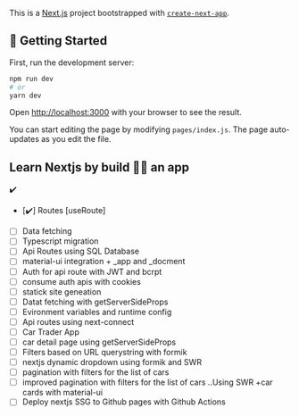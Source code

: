 This is a [Next.js](https://nextjs.org/) project bootstrapped with [`create-next-app`](https://github.com/vercel/next.js/tree/canary/packages/create-next-app).

## 🏁 Getting Started

First, run the development server:

```bash
npm run dev
# or
yarn dev
```

Open [http://localhost:3000](http://localhost:3000) with your browser to see the result.

You can start editing the page by modifying `pages/index.js`. The page auto-updates as you edit the file.

## Learn Nextjs by build 🏡🔨 an app 
:heavy_check_mark:
- [✔️]  Routes [useRoute]
- [ ]  Data fetching
- [ ]  Typescript migration
- [ ]  Api Routes using SQL Database
- [ ]  material-ui integration + _app and _docment
- [ ]  Auth for api route with JWT and bcrpt
- [ ]  consume auth apis with cookies
- [ ]  statick site geneation
- [ ]  Datat fetching with getServerSideProps
- [ ]  Evironment variables and runtime config
- [ ]  Api routes using next-connect
- [ ]  Car Trader App
- [ ]  car detail page using getServerSideProps
- [ ]  Filters based on URL querystring with formik
- [ ]  nextjs dynamic dropdown using formik and SWR
- [ ]  pagination with filters for the list of cars
- [ ]  improved pagination with filters for the list of cars ..Using SWR +car cards with material-ui
- [ ]  Deploy nextjs SSG to Github pages with Github Actions